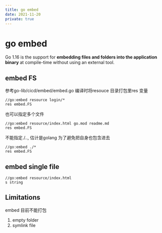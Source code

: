 ```yaml
---
title: go embed
date: 2021-11-20
private: true
---
```

# go embed
Go 1.16 is the support for **embedding files and folders into the application binary** at compile-time without using an external tool. 

## embed FS
参考go-lib/cicd/embed/embed.go 编译时将resouce 目录打包里res 变量

    //go:embed resource login/*
    res embed.FS

也可以指定多个文件

    //go:embed resource/index.html go.mod readme.md
    res embed.FS

不能指定./.., 估计是golang 为了避免把自身也包含进去

    //go:embed ./*
    res embed.FS

## embed single file
    //go:embed resource/index.html
    s string

## Limitations
embed 目前不能打包
1. empty folder
3. symlink file

